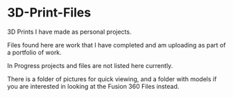 # 3D-Print-Files
3D Prints I have made as personal projects.

Files found here are work that I have completed and am uploading as part of a portfolio of work.

In Progress projects and files are not listed here currently.

There is a folder of pictures for quick viewing, and a folder with models if you are interested in looking at the Fusion 360 Files instead.

